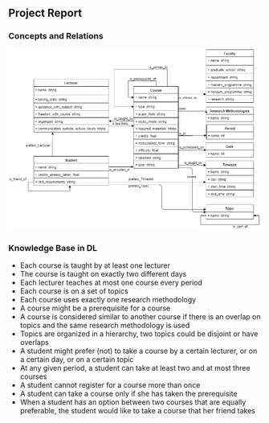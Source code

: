 ## Project Report


### Concepts and Relations
![class-diagram](../diagram/class-diagram.png)

### Knowledge Base in DL

* Each course is taught by at least one lecturer
* The course is taught on exactly two different days
* Each lecturer teaches at most one course every period
* Each course is on a set of topics
* Each course uses exactly one research methodology
* A course might be a prerequisite for a course
* A course is considered similar to another course if there is an overlap on topics and the same research methodology is used
* Topics are organized in a hierarchy, two topics could be disjoint or have overlaps
* A student might prefer (not) to take a course by a certain lecturer, or on a certain day, or on a certain topic
* At any given period, a student can take at least two and at most three courses
* A student cannot register for a course more than once
* A student can take a course only if she has taken the prerequisite
* When a student has an option between two courses that are equally preferable, the student would like to take a course that her friend takes

 
  

